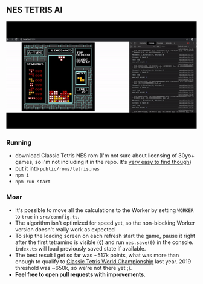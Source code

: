 ## NES TETRIS AI

![screencast.gif](screencast.gif)

### Running

-   download Classic Tetris NES rom (I'm not sure about licensing of 30yo+ games, so I'm not including it in the repo. It's [very easy to find though](https://www.google.com/search?q=tetris+nes+rom&oq=tetris+nes+rom))
-   put it into `public/roms/tetris.nes`
-   `npm i`
-   `npm run start`

### Moar

-   It's possible to move all the calculations to the Worker by setting `WORKER` to `true` in `src/connfig.ts`.
-   The algorithm isn't optimized for speed yet, so the non-blocking Worker version doesn't really work as expected
-   To skip the loading screen on each refresh start the game, pause it right after the first tetramino is visible (`Q`) and run `nes.save(0)` in the console. `index.ts` will load previously saved state if available.
-   The best result I get so far was ~517k points, what was more than enough to qualify to [Classic Tetris World Championship](https://thectwc.com/) last year. 2019 threshold was ~650k, so we're not there yet ;).
-   **Feel free to open pull requests with improvements**.
